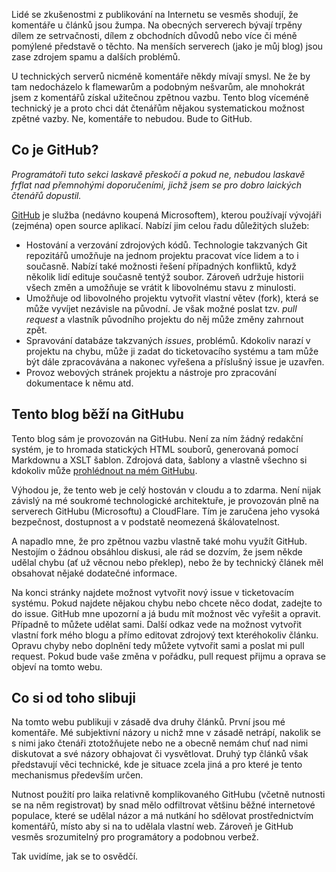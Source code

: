 <!-- dcterms:title = Jak jsem nepřidal na blog komentáře -->
<!-- dcterms:abstract = Lidé se zkušenostmi z publikování na Internetu se vesměs shodují, že komentáře u článků jsou žumpa. Na obecných serverech bývají trpěny dílem ze setrvačnosti, dílem z obchodních důvodů nebo více či méně pomýlené představě o těchto. U technických serverů nicméně komentáře mývají smysl. Takže jsem je zavedl. Pomocí GitHubu. -->
<!-- dcterms:creator = Michal Altair Valášek -->
<!-- x4w:pictureUrl = /perex-pictures/logo-rider.jpg -->
<!-- x4w:pictureWidth = 150 -->
<!-- x4w:pictureHeight = 150 -->
<!-- x4w:category = Koně -->
<!-- dcterms:dateAccepted = 2018-11-10 -->

Lidé se zkušenostmi z publikování na Internetu se vesměs shodují, že komentáře u článků jsou žumpa. Na obecných serverech bývají trpěny dílem ze setrvačnosti, dílem z obchodních důvodů nebo více či méně pomýlené představě o těchto. Na menších serverech (jako je můj blog) jsou zase zdrojem spamu a dalších problémů. 

U technických serverů nicméně komentáře někdy mívají smysl. Ne že by tam nedocházelo k flamewarům a podobným nešvarům, ale mnohokrát jsem z komentářů získal užitečnou zpětnou vazbu. Tento blog víceméně technický je a proto chci dát čtenářům nějakou systematickou možnost zpětné vazby. Ne, komentáře to nebudou. Bude to GitHub.

## Co je GitHub?

_Programátoři tuto sekci laskavě přeskočí a pokud ne, nebudou laskavě frflat nad přemnohými doporučeními, jichž jsem se pro dobro laických čtenářů dopustil._

[GitHub](https://github.com/) je služba (nedávno koupená Microsoftem), kterou používají vývojáři (zejména) open source aplikací. Nabízí jim celou řadu důležitých služeb:

* Hostování a verzování zdrojových kódů. Technologie takzvaných Git repozitářů umožňuje na jednom projektu pracovat více lidem a to i současně. Nabízí také možnosti řešení případných konfliktů, když několik lidí edituje současně tentýž soubor. Zároveň udržuje historii všech změn a umožňuje se vrátit k libovolnému stavu z minulosti.
* Umožňuje od libovolného projektu vytvořit vlastní větev (fork), která se může vyvíjet nezávisle na původní. Je však možné poslat tzv. _pull request_ a vlastník původního projektu do něj může změny zahrnout zpět.
* Spravování databáze takzvaných _issues_, problémů. Kdokoliv narazí v projektu na chybu, může ji zadat do ticketovacího systému a tam může být dále zpracovávána a nakonec vyřešena a příslušný issue je uzavřen.
* Provoz webových stránek projektu a nástroje pro zpracování dokumentace k němu atd.

## Tento blog běží na GitHubu

Tento blog sám je provozován na GitHubu. Není za ním žádný redakční systém, je to hromada statických HTML souborů, generovaná pomocí Markdownu a XSLT šablon. Zdrojová data, šablony a vlastně všechno si kdokoliv může [prohlédnout na mém GitHubu](https://github.com/ridercz/Blog).

Výhodou je, že tento web je celý hostován v cloudu a to zdarma. Není nijak závislý na mé soukromé technologické architektuře, je provozován plně na serverech GitHubu (Microsoftu) a CloudFlare. Tím je zaručena jeho vysoká bezpečnost, dostupnost a v podstatě neomezená škálovatelnost.

A napadlo mne, že pro zpětnou vazbu vlastně také mohu využít GitHub. Nestojím o žádnou obsáhlou diskusi, ale rád se dozvím, že jsem někde udělal chybu (ať už věcnou nebo překlep), nebo že by technický článek měl obsahovat nějaké dodatečné informace. 

Na konci stránky najdete možnost vytvořit nový issue v ticketovacím systému. Pokud najdete nějakou chybu nebo chcete něco dodat, zadejte to do issue. GitHub mne upozorní a já budu mít možnost věc vyřešit a opravit. Případně to můžete udělat sami. Další odkaz vede na možnost vytvořit vlastní fork mého blogu a přímo editovat zdrojový text kteréhokoliv článku. Opravu chyby nebo doplnění tedy můžete vytvořit sami a poslat mi pull request. Pokud bude vaše změna v pořádku, pull request přijmu a oprava se objeví na tomto webu.

## Co si od toho slibuji

Na tomto webu publikuji v zásadě dva druhy článků. První jsou mé komentáře. Mé subjektivní názory u nichž mne v zásadě netrápí, nakolik se s nimi jako čtenáři ztotožňujete nebo ne a obecně nemám chuť nad nimi diskutovat a své názory obhajovat či vysvětlovat. Druhý typ článků však představují věci technické, kde je situace zcela jiná a pro které je tento mechanismus především určen.

Nutnost použití pro laika relativně komplikovaného GitHubu (včetně nutnosti se na něm registrovat) by snad mělo odfiltrovat většinu běžné internetové populace, které se udělal názor a má nutkání ho sdělovat prostřednictvím komentářů, místo aby si na to udělala vlastní web. Zároveň je GitHub vesměs srozumitelný pro programátory a podobnou verbež.

Tak uvidíme, jak se to osvědčí.